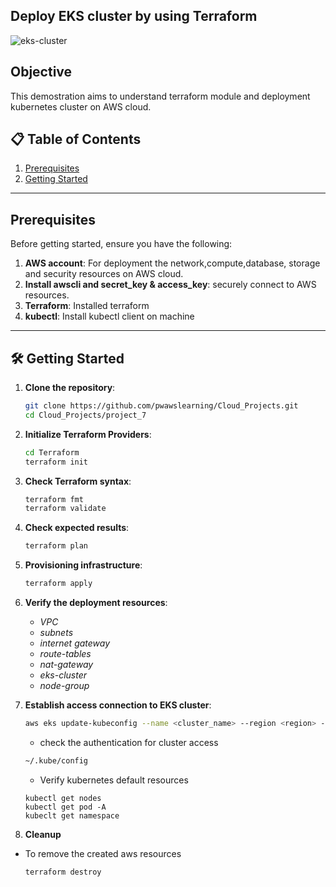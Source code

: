 ## Deploy EKS cluster by using Terraform

![eks-cluster](https://github.com/user-attachments/assets/0fa35f2e-4f40-44be-83ae-731ad999e6ff)


## Objective

This demostration aims to understand terraform module and deployment kubernetes cluster on AWS cloud.

## 📋 Table of Contents
1. [Prerequisites](#prerequisites)
2. [Getting Started](#getting-started)

---

## Prerequisites

Before getting started, ensure you have the following:

1. **AWS account**: For deployment the network,compute,database, storage and security resources on AWS cloud.
2. **Install awscli and secret_key & access_key**: securely connect to AWS resources.
3. **Terraform**: Installed terraform
4. **kubectl**: Install kubectl client on machine

---

## 🛠 Getting Started <a name="getting-started"></a>

1. **Clone the repository**:
    ```bash
    git clone https://github.com/pwawslearning/Cloud_Projects.git
    cd Cloud_Projects/project_7
    ```

2. **Initialize Terraform Providers**:
    ```bash
    cd Terraform
    terraform init
    ```
3. **Check Terraform syntax**:
    ```bash
    terraform fmt
    terraform validate
    ```
4. **Check expected results**:
    ```bash
    terraform plan
    ```
5. **Provisioning infrastructure**:
    ```bash
    terraform apply
    ```
6. **Verify the deployment resources**:
   - *VPC*
   - *subnets*
   - *internet gateway*
   - *route-tables*
   - *nat-gateway*
   - *eks-cluster*
   - *node-group*


7. **Establish access connection to EKS cluster**:
    ```bash
    aws eks update-kubeconfig --name <cluster_name> --region <region> --profile <profile_name>
    ```
    - check the authentication for cluster access
    ```bash
    ~/.kube/config
    ```
    - Verify kubernetes default resources
    ```
    kubectl get nodes
    kubectl get pod -A
    kubeclt get namespace
    ```

8. **Cleanup**
  - To remove the created aws resources
    ```bash
    terraform destroy
    ```
